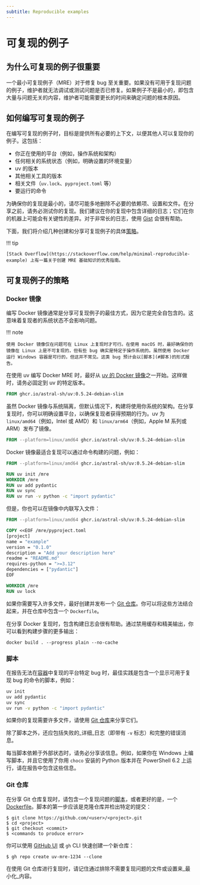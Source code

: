 ```yaml
---
subtitle: Reproducible examples
---
```


# 可复现的例子

## 为什么可复现的例子很重要

一个最小可复现例子（MRE）对于修复 bug 至关重要。如果没有可用于复现问题的例子，维护者就无法调试或测试问题是否已修复。如果例子不是最小的，即包含大量与问题无关的内容，维护者可能需要更长的时间来确定问题的根本原因。

## 如何编写可复现的例子

在编写可复现的例子时，目标是提供所有必要的上下文，以便其他人可以复现你的例子。这包括：

- 你正在使用的平台（例如，操作系统和架构）
- 任何相关的系统状态（例如，明确设置的环境变量）
- uv 的版本
- 其他相关工具的版本
- 相关文件（`uv.lock`、`pyproject.toml` 等）
- 要运行的命令

为确保你的复现是最小的，请尽可能多地删除不必要的依赖项、设置和文件。在分享之前，请务必测试你的复现。我们建议在你的复现中包含详细的日志；它们在你的机器上可能会有关键性的差异。对于非常长的日志，使用 [Gist](https://gist.github.com) 会很有帮助。

下面，我们将介绍几种创建和分享可复现例子的具体[策略](#_4)。

!!! tip

    [Stack Overflow](https://stackoverflow.com/help/minimal-reproducible-example) 上有一篇关于创建 MRE 基础知识的优秀指南。

## 可复现例子的策略

### Docker 镜像

编写 Docker 镜像通常是分享可复现例子的最佳方式，因为它是完全自包含的。这意味着复现者的系统状态不会影响问题。

!!! note

    使用 Docker 镜像仅在问题可在 Linux 上复现时才可行。在使用 macOS 时，最好确保你的镜像在 Linux 上是不可复现的，但有些 bug 确实是特定于操作系统的。虽然使用 Docker 运行 Windows 容器是可行的，但这并不常见。这类 bug 预计会以[脚本](#脚本)的形式报告。

在使用 uv 编写 Docker MRE 时，最好从 [uv 的 Docker 镜像](../../guides/integration/docker.md#_2)之一开始。这样做时，请务必固定到 uv 的特定版本。

```Dockerfile
FROM ghcr.io/astral-sh/uv:0.5.24-debian-slim
```

虽然 Docker 镜像与系统隔离，但默认情况下，构建将使用你系统的架构。在分享复现时，你可以明确设置平台，以确保复现者获得预期的行为。uv 为 `linux/amd64`（例如，Intel 或 AMD）和 `linux/arm64`（例如，Apple M 系列或 ARM）发布了镜像。

```Dockerfile
FROM --platform=linux/amd64 ghcr.io/astral-sh/uv:0.5.24-debian-slim
```

Docker 镜像最适合复现可以通过命令构建的问题，例如：

```Dockerfile
FROM --platform=linux/amd64 ghcr.io/astral-sh/uv:0.5.24-debian-slim

RUN uv init /mre
WORKDIR /mre
RUN uv add pydantic
RUN uv sync
RUN uv run -v python -c "import pydantic"
```

但是，你也可以在镜像中内联写入文件：

```Dockerfile
FROM --platform=linux/amd64 ghcr.io/astral-sh/uv:0.5.24-debian-slim

COPY <<EOF /mre/pyproject.toml
[project]
name = "example"
version = "0.1.0"
description = "Add your description here"
readme = "README.md"
requires-python = ">=3.12"
dependencies = ["pydantic"]
EOF

WORKDIR /mre
RUN uv lock
```

如果你需要写入许多文件，最好创建并发布一个 [Git 仓库](#git)。你可以将这些方法结合起来，并在仓库中包含一个 `Dockerfile`。

在分享 Docker 复现时，包含构建日志会很有帮助。通过禁用缓存和精美输出，你可以看到构建步骤的更多输出：

```console
docker build . --progress plain --no-cache
```

### 脚本

在报告无法在[容器](#docker)中复现的平台特定 bug 时，最佳实践是包含一个显示可用于复现 bug 的命令的脚本，例如：

```bash
uv init
uv add pydantic
uv sync
uv run -v python -c "import pydantic"
```

如果你的复现需要许多文件，请使用 [Git 仓库](#git-仓库)来分享它们。

除了脚本之外，还应包括失败的_详细_日志（即带有 `-v` 标志）和完整的错误消息。

每当脚本依赖于外部状态时，请务必分享该信息。例如，如果你在 Windows 上编写脚本，并且它使用了你用 `choco` 安装的 Python 版本并在 PowerShell 6.2 上运行，请在报告中包含这些信息。

### Git 仓库

在分享 Git 仓库复现时，请包含一个复现问题的[脚本](#_5)，或者更好的是，一个 [Dockerfile](#docker)。脚本的第一步应该是克隆仓库并检出特定的提交：

```console
$ git clone https://github.com/<user>/<project>.git
$ cd <project>
$ git checkout <commit>
$ <commands to produce error>
```

你可以使用 [GitHub UI](https://github.com/new) 或 `gh` CLI 快速创建一个新仓库：

```console
$ gh repo create uv-mre-1234 --clone
```

在使用 Git 仓库进行复现时，请记住通过排除不需要复现问题的文件或设置来_最小化_内容。
